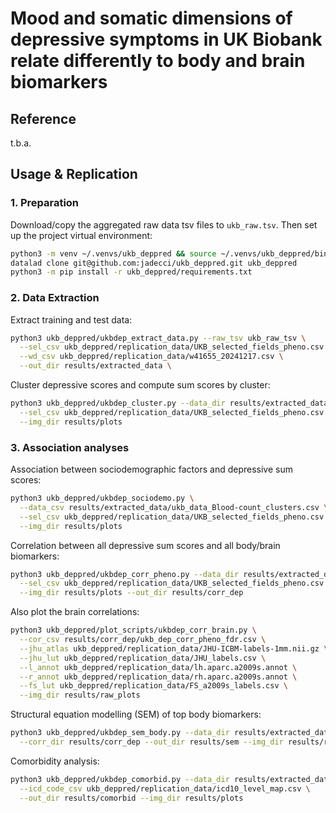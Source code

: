 # Mood and somatic dimensions of depressive symptoms in UK Biobank relate differently to body and brain biomarkers

## Reference

t.b.a.

## Usage & Replication
### 1. Preparation

Download/copy the aggregated raw data tsv files to `ukb_raw.tsv`. 
Then set up the project virtual environment:

```bash
python3 -m venv ~/.venvs/ukb_deppred && source ~/.venvs/ukb_deppred/bin/activate
datalad clone git@github.com:jadecci/ukb_deppred.git ukb_deppred
python3 -m pip install -r ukb_deppred/requirements.txt
```

### 2. Data Extraction

Extract training and test data:

```bash
python3 ukb_deppred/ukbdep_extract_data.py --raw_tsv ukb_raw_tsv \
  --sel_csv ukb_deppred/replication_data/UKB_selected_fields_pheno.csv \
  --wd_csv ukb_deppred/replication_data/w41655_20241217.csv \
  --out_dir results/extracted_data \
```

Cluster depressive scores and compute sum scores by cluster:

```bash
python3 ukb_deppred/ukbdep_cluster.py --data_dir results/extracted_data \
  --sel_csv ukb_deppred/replication_data/UKB_selected_fields_pheno.csv \
  --img_dir results/plots
```

### 3. Association analyses

Association between sociodemographic factors and depressive sum scores:

```bash
python3 ukb_deppred/ukbdep_sociodemo.py \
  --data_csv results/extracted_data/ukb_data_Blood-count_clusters.csv \
  --sel_csv ukb_deppred/replication_data/UKB_selected_fields_pheno.csv \
  --img_dir results/plots
```

Correlation between all depressive sum scores and all body/brain biomarkers:

```bash
python3 ukb_deppred/ukbdep_corr_pheno.py --data_dir results/extracted_data \
  --sel_csv ukb_deppred/replication_data/UKB_selected_fields_pheno.csv \
  --img_dir results/plots --out_dir results/corr_dep
```

Also plot the brain correlations:

```bash
python3 ukb_deppred/plot_scripts/ukbdep_corr_brain.py \
  --cor_csv results/corr_dep/ukb_dep_corr_pheno_fdr.csv \
  --jhu_atlas ukb_deppred/replication_data/JHU-ICBM-labels-1mm.nii.gz \
  --jhu_lut ukb_deppred/replication_data/JHU_labels.csv \
  --l_annot ukb_deppred/replication_data/lh.aparc.a2009s.annot \
  --r_annot ukb_deppred/replication_data/rh.aparc.a2009s.annot \
  --fs_lut ukb_deppred/replication_data/FS_a2009s_labels.csv \
  --img_dir results/raw_plots
```

Structural equation modelling (SEM) of top body biomarkers:

```bash
python3 ukb_deppred/ukbdep_sem_body.py --data_dir results/extracted_data \
  --corr_dir results/corr_dep --out_dir results/sem --img_dir results/raw_plots
```

Comorbidity analysis:

```bash
python3 ukb_deppred/ukbdep_comorbid.py --data_dir results/extracted_data \
  --icd_code_csv ukb_deppred/replication_data/icd10_level_map.csv \
  --out_dir results/comorbid --img_dir results/plots
```
